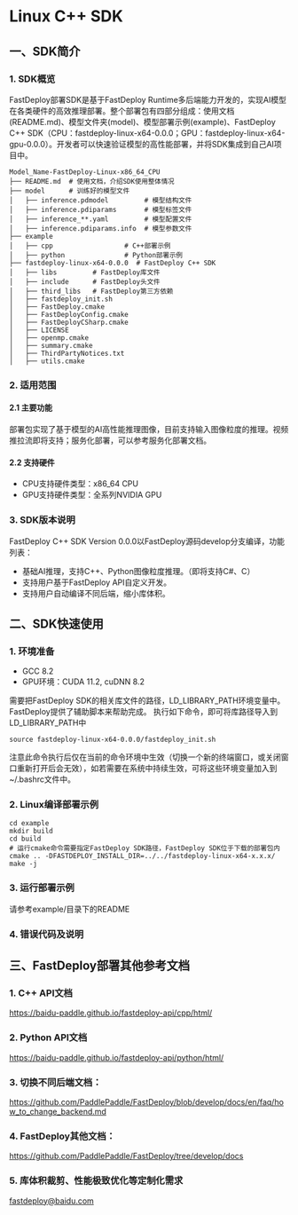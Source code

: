 # Linux C++ SDK

## 一、SDK简介

### 1. SDK概览

FastDeploy部署SDK是基于FastDeploy Runtime多后端能力开发的，实现AI模型在各类硬件的高效推理部署。整个部署包有四部分组成：使用文档(README.md)、模型文件夹(model)、模型部署示例(example)、FastDeploy C++ SDK（CPU：fastdeploy-linux-x64-0.0.0；GPU：fastdeploy-linux-x64-gpu-0.0.0）。开发者可以快速验证模型的高性能部署，并将SDK集成到自己AI项目中。

```
Model_Name-FastDeploy-Linux-x86_64_CPU
├── README.md  # 使用文档，介绍SDK使用整体情况
├── model      # 训练好的模型文件
│   ├── inference.pdmodel         # 模型结构文件
│   ├── inference.pdiparams       # 模型标签文件
│   ├── inference_**.yaml         # 模型配置文件
│   ├── inference.pdiparams.info  # 模型参数文件
├── example
│   ├── cpp                  # C++部署示例
│   ├── python               # Python部署示例
├── fastdeploy-linux-x64-0.0.0  # FastDeploy C++ SDK
│   ├── libs         # FastDeploy库文件
│   ├── include      # FastDeploy头文件
│   ├── third_libs   # FastDeploy第三方依赖
│   ├── fastdeploy_init.sh
│   ├── FastDeploy.cmake
│   ├── FastDeployConfig.cmake
│   ├── FastDeployCSharp.cmake
│   ├── LICENSE
│   ├── openmp.cmake
│   ├── summary.cmake
│   ├── ThirdPartyNotices.txt
│   ├── utils.cmake
```

### 2. 适用范围

#### 2.1 主要功能

部署包实现了基于模型的AI高性能推理图像，目前支持输入图像粒度的推理。视频推拉流即将支持；服务化部署，可以参考服务化部署文档。

#### 2.2 支持硬件

- CPU支持硬件类型：x86_64 CPU
- GPU支持硬件类型：全系列NVIDIA GPU

### 3. SDK版本说明

FastDeploy C++ SDK Version 0.0.0以FastDeploy源码develop分支编译，功能列表：
* 基础AI推理，支持C++、Python图像粒度推理。（即将支持C#、C）
* 支持用户基于FastDeploy API自定义开发。
* 支持用户自动编译不同后端，缩小库体积。

## 二、SDK快速使用

### 1. 环境准备

- GCC 8.2
- GPU环境：CUDA 11.2, cuDNN 8.2

需要把FastDeploy SDK的相关库文件的路径，LD_LIBRARY_PATH环境变量中。FastDeploy提供了辅助脚本来帮助完成。
执行如下命令，即可将库路径导入到LD_LIBRARY_PATH中
```
source fastdeploy-linux-x64-0.0.0/fastdeploy_init.sh
```
注意此命令执行后仅在当前的命令环境中生效（切换一个新的终端窗口，或关闭窗口重新打开后会无效），如若需要在系统中持续生效，可将这些环境变量加入到~/.bashrc文件中。

### 2. Linux编译部署示例

```
cd example
mkdir build
cd build
# 运行cmake命令需要指定FastDeploy SDK路径，FastDeploy SDK位于下载的部署包内
cmake .. -DFASTDEPLOY_INSTALL_DIR=../../fastdeploy-linux-x64-x.x.x/
make -j
```

### 3. 运行部署示例

请参考example/目录下的README

### 4. 错误代码及说明

## 三、FastDeploy部署其他参考文档

### 1. C++ API文档
https://baidu-paddle.github.io/fastdeploy-api/cpp/html/

### 2. Python API文档
https://baidu-paddle.github.io/fastdeploy-api/python/html/

### 3. 切换不同后端文档：
https://github.com/PaddlePaddle/FastDeploy/blob/develop/docs/en/faq/how_to_change_backend.md

### 4. FastDeploy其他文档：
https://github.com/PaddlePaddle/FastDeploy/tree/develop/docs

### 5. 库体积裁剪、性能极致优化等定制化需求
fastdeploy@baidu.com
